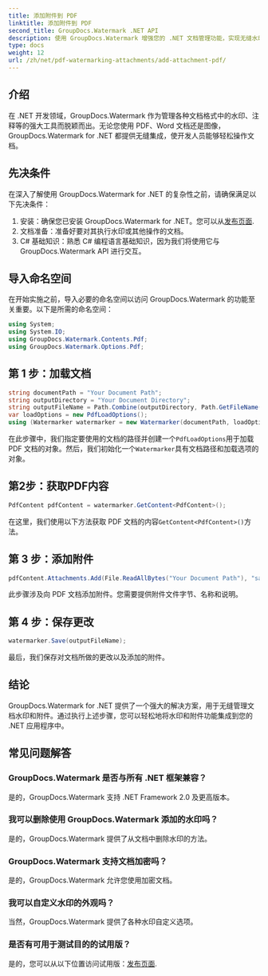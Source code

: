 ```yaml
---
title: 添加附件到 PDF
linktitle: 添加附件到 PDF
second_title: GroupDocs.Watermark .NET API
description: 使用 GroupDocs.Watermark 增强您的 .NET 文档管理功能，实现无缝水印和附件处理。
type: docs
weight: 12
url: /zh/net/pdf-watermarking-attachments/add-attachment-pdf/
---
```

## 介绍
在 .NET 开发领域，GroupDocs.Watermark 作为管理各种文档格式中的水印、注释等的强大工具而脱颖而出。无论您使用 PDF、Word 文档还是图像，GroupDocs.Watermark for .NET 都提供无缝集成，使开发人员能够轻松操作文档。
## 先决条件
在深入了解使用 GroupDocs.Watermark for .NET 的复杂性之前，请确保满足以下先决条件：
1. 安装：确保您已安装 GroupDocs.Watermark for .NET。您可以从[发布页面](https://releases.groupdocs.com/Watermark/net/).
2. 文档准备：准备好要对其执行水印或其他操作的文档。
3. C# 基础知识：熟悉 C# 编程语言基础知识，因为我们将使用它与 GroupDocs.Watermark API 进行交互。

## 导入命名空间
在开始实施之前，导入必要的命名空间以访问 GroupDocs.Watermark 的功能至关重要。以下是所需的命名空间：
```csharp
using System;
using System.IO;
using GroupDocs.Watermark.Contents.Pdf;
using GroupDocs.Watermark.Options.Pdf;
```
## 第 1 步：加载文档
```csharp
string documentPath = "Your Document Path";
string outputDirectory = "Your Document Directory";
string outputFileName = Path.Combine(outputDirectory, Path.GetFileName(documentPath));
var loadOptions = new PdfLoadOptions();
using (Watermarker watermarker = new Watermarker(documentPath, loadOptions))
```
在此步骤中，我们指定要使用的文档的路径并创建一个`PdfLoadOptions`用于加载 PDF 文档的对象。然后，我们初始化一个`Watermarker`具有文档路径和加载选项的对象。
## 第2步：获取PDF内容
```csharp
PdfContent pdfContent = watermarker.GetContent<PdfContent>();
```
在这里，我们使用以下方法获取 PDF 文档的内容`GetContent<PdfContent>()`方法。
## 第 3 步：添加附件
```csharp
pdfContent.Attachments.Add(File.ReadAllBytes("Your Document Path"), "sample doc", "sample doc as attachment");
```
此步骤涉及向 PDF 文档添加附件。您需要提供附件文件字节、名称和说明。
## 第 4 步：保存更改
```csharp
watermarker.Save(outputFileName);
```
最后，我们保存对文档所做的更改以及添加的附件。

## 结论
GroupDocs.Watermark for .NET 提供了一个强大的解决方案，用于无缝管理文档水印和附件。通过执行上述步骤，您可以轻松地将水印和附件功能集成到您的 .NET 应用程序中。
## 常见问题解答
### GroupDocs.Watermark 是否与所有 .NET 框架兼容？
是的，GroupDocs.Watermark 支持 .NET Framework 2.0 及更高版本。
### 我可以删除使用 GroupDocs.Watermark 添加的水印吗？
是的，GroupDocs.Watermark 提供了从文档中删除水印的方法。
### GroupDocs.Watermark 支持文档加密吗？
是的，GroupDocs.Watermark 允许您使用加密文档。
### 我可以自定义水印的外观吗？
当然，GroupDocs.Watermark 提供了各种水印自定义选项。
### 是否有可用于测试目的的试用版？
是的，您可以从以下位置访问试用版：[发布页面](https://releases.groupdocs.com/).